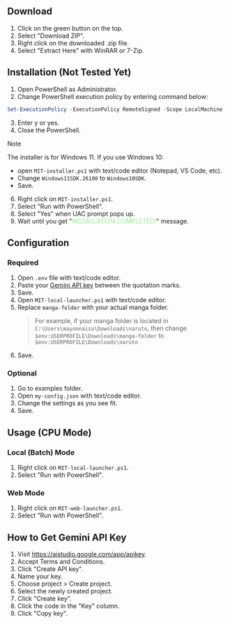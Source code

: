 ## Download
1. Click on the green button on the top.
2. Select "Download ZIP".
3. Right click on the downloaded .zip file.
4. Select "Extract Here" with WinRAR or 7-Zip.

## Installation (Not Tested Yet)
1. Open PowerShell as Administrator.
2. Change PowerShell execution policy by entering command below:
```powershell
Set-ExecutionPolicy -ExecutionPolicy RemoteSigned -Scope LocalMachine
```
3. Enter y or yes.
4. Close the PowerShell.
> [!NOTE]
> The installer is for Windows 11. If you use Windows 10:
> - open `MIT-installer.ps1` with text/code editor (Notepad, VS Code, etc).
> - Change `Windows11SDK.26100` to `Windows10SDK`.
> - Save.
6. Right click on `MIT-installer.ps1`.
7. Select "Run with PowerShell".
9. Select "Yes" when UAC prompt pops up.
10. Wait until you get "<span style="color: LightGreen;">INSTALLATION COMPLETED!</span>" message.

## Configuration
### Required
1. Open `.env` file with text/code editor.
2. Paste your [Gemini API key](https://github.com/Mayonnaisu/manga-image-translator?tab=readme-ov-file#how-to-get-gemini-api-key) between the quotation marks.
3. Save.
4. Open `MIT-local-launcher.ps1` with text/code editor.
5. Replace `manga-folder` with your actual manga folder.
    > For example, if your manga folder is located in `C:\Users\mayonnaisu\Downloads\naruto`, then change `$env:USERPROFILE\Downloads\manga-folder` to `$env:USERPROFILE\Downloads\naruto`
6. Save.

### Optional
1. Go to examples folder.
2. Open `my-config.json` with text/code editor.
3. Change the settings as you see fit.
4. Save.

## Usage (CPU Mode)
### Local (Batch) Mode
1. Right click on `MIT-local-launcher.ps1`.
2. Select "Run with PowerShell".

### Web Mode
1. Right click on `MIT-web-launcher.ps1`.
2. Select "Run with PowerShell".

## How to Get Gemini API Key
1. Visit https://aistudio.google.com/app/apikey.
2. Accept Terms and Conditions.
3. Click "Create API key".
4. Name your key.
5. Choose project > Create project.
6. Select the newly created project.
7. Click "Create key".
8. Click the code in the "Key" column.
9. Click "Copy key".
